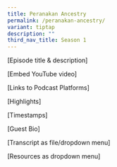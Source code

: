 ```yaml
---
title: Peranakan Ancestry
permalink: /peranakan-ancestry/
variant: tiptap
description: ""
third_nav_title: Season 1
---
```

<p>[Episode title &amp; description]</p>
<p>[Embed YouTube video]</p>
<p>[Links to Podcast Platforms]</p>
<p>[Highlights]</p>
<p>[Timestamps]</p>
<p>[Guest Bio]</p>
<p>[Transcript as file/dropdown menu]</p>
<p>[Resources as dropdown menu]</p>